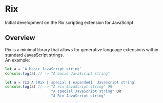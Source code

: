 # Rix
Initial development on the Rix scripting extension for JavaScript

## Overview
Rix is a minimal library that allows for generative language extensions within standard JavasScript strings.<br>
An example:

```js
let a = `A basic JavaScript string`
console.log(a) // -> "A basic JavaScript string"
```
```js
let a = rix`A [Rix | special | expanded]  JavaScript string`
console.log(a) // -> "A rix JavaScript string" OR
                     "A special JavaScript string" OR
                     "A Rix JavaScript string"
```
